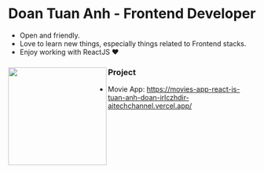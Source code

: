 
# Doan Tuan Anh - Frontend Developer

- Open and friendly.
- Love to learn new things, especially things related to Frontend stacks.
- Enjoy working with ReactJS ❤

### Project <a href="https://github.com/AITechChannel"><img align="left" width="auto" height="200" src="https://img.myloview.com/stickers/it-support-icon-vector-person-with-laptop-computer-male-user-person-profile-avatar-globe-symbol-for-working-online-in-a-flat-color-glyph-pictogram-illustration-700-227645428.jpg"></a>


- Movie App: https://movies-app-react-js-tuan-anh-doan-irlczhdir-aitechchannel.vercel.app/


